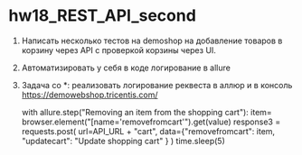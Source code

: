 # hw18_REST_API_second
1. Написать несколько тестов на demoshop на добавление товаров в корзину через API с проверкой корзины через UI.

2. Автоматизировать у себя в коде логирование в allure

3. Задача со *: реализовать логирование реквеста в аллюр и в консоль https://demowebshop.tricentis.com/

    with allure.step("Removing an item from the shopping cart"):
        item= browser.element("[name='removefromcart'").get(value)
        response3 = requests.post(
            url=API_URL + "cart",
            data={"removefromcart": item,
                  "updatecart": "Update shopping cart"
                                   }
        )
    time.sleep(5)
